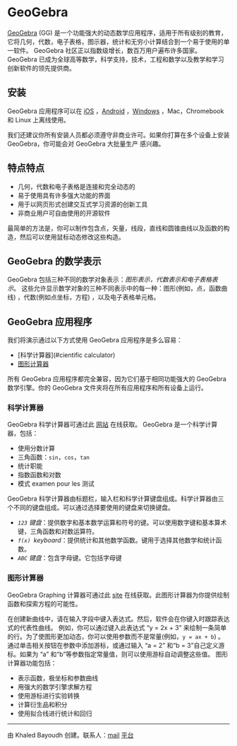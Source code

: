 # GeoGebra
[GeoGebra](https://www.geogebra.org) (GG) 是一个功能强大的动态数学应用程序，适用于所有级别的教育，它将几何，代数，电子表格，图示器，统计和无穷小计算结合到一个易于使用的单一软件。 GeoGebra 社区正以指数级增长，数百万用户遍布许多国家。 GeoGebra 已成为全球高等数学，科学支持，技术，工程和数学以及教学和学习创新软件的领先提供商。

## 安装
GeoGebra 应用程序可以在 [iOS](https://itunes.apple.com/us/app/geogebra-graphing-calculator/id1146717204) ，[Android](https://play.google.com/store/apps/details?id=org.geogebra.android) ，[Windows](https://www.geogebra.org/download) ，Mac，Chromebook 和 Linux 上离线使用。

我们还建议你所有安装人员都必须遵守非商业许可。如果你打算在多个设备上安装 GeoGebra，你可能会对 GeoGebra 大批量生产 感兴趣。


## 特点特点
- 几何，代数和电子表格是连接和完全动态的
- 易于使用具有许多强大功能的界面
- 用于以网页形式创建交互式学习资源的创新工具
- 非商业用户可自由使用的开源软件

最简单的方法是，你可以制作包含点，矢量，线段，直线和圆锥曲线以及函数的构造，然后可以使用鼠标动态修改这些构造。

## GeoGebra 的数学表示
GeoGebra 包括三种不同的数学对象表示：_图形表示，代数表示和电子表格表示_。
这些允许显示数学对象的三种不同表示中的每一种：图形(例如，点，函数曲线) ，代数(例如点坐标，方程) ，以及电子表格单元格。

## GeoGebra 应用程序
我们将演示通过以下方式使用 GeoGebra 应用程序是多么容易：

- [科学计算器](#cientific calculator)
- [图形计算器](#graphing-calculator)

所有 GeoGebra 应用程序都完全兼容，因为它们基于相同功能强大的 GeoGebra 数学引擎。你的 GeoGebra 文件夹将在所有应用程序和所有设备上运行。

### 科学计算器
GeoGebra 科学计算器可通过此 [网站](https://www.geogebra.org/calculator) 在线获取。
GeoGebra 是一个科学计算器，包括：
- 使用分数计算
- 三角函数：`sin`，`cos`，`tan`
- 统计职能
- 指数函数和对数
- 模式 examen pour les 测试

GeoGebra 科学计算器由标题栏，输入栏和科学计算键盘组成。科学计算器由三个不同的键盘组成。可以通过选择要使用的键盘来切换键盘。
- _`123` 键盘_：提供数字和基本数学运算和符号的键。可以使用数字键和基本算术键，三角函数和对数运算符。
- _`f(x) `keyboard_：提供统计和其他数学函数。键用于选择其他数学和统计函数。
- _`ABC` 键盘_：包含字母键。它包括字母键

### 图形计算器
GeoGebra Graphing 计算器可通过此 [site](https://www.geogebra.org/graphing) 在线获取。此图形计算器为你提供绘制函数和探索方程的可能性。

在创建新曲线中，请在输入字段中键入表达式。然后，软件会在你键入时跟踪表达式的代表性曲线。
例如，你可以通过键入此表达式 “y = 2x + 3” 来绘制一条简单的行。为了使图形更加动态，你可以使用参数而不是常量(例如，`y = ax + b`) 。
通过单击相关按钮在参数中添加游标，或通过输入 “a = 2” 和“b = 3”自己定义游标。如果为 “a” 和“b”等参数指定常量值，则可以使用游标自动调整这些值。
图形计算器功能包括：
- 表示函数，极坐标和参数曲线
- 用强大的数学引擎求解方程
- 使用游标进行实验转换
- 计算衍生品和积分
- 使用拟合线进行统计和回归

------------
由 Khaled Bayoudh 创建。联系人：[mail](mailto：khaled.isimm@gmail.com) [平台](http://deep-tech.cf)
